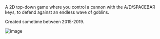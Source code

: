A 2D top-down game where you control a cannon with the A/D/SPACEBAR keys, to defend against an endless wave of goblins.

Created sometime between 2015-2019.

![image](https://github.com/Valkryst/GameMaker_MAAC3601_Assignment_2/assets/1524476/9c11f688-2783-4df2-89fb-aa6dcf2bf75d)
